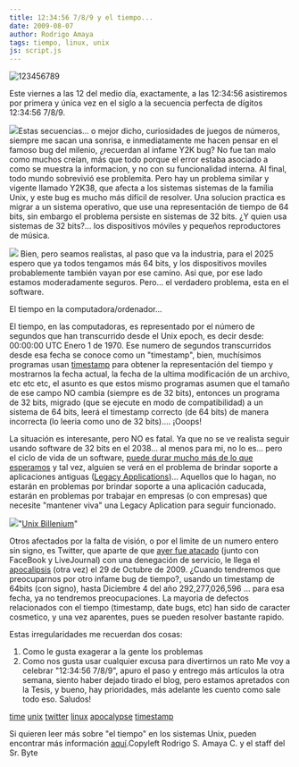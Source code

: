 ```yaml
---
title: 12:34:56 7/8/9 y el tiempo...
date: 2009-08-07
author: Rodrigo Amaya
tags: tiempo, linux, unix
js: script.js
---
```


![123456789](http://www.pixelydixel.com/img/2009/08/123456789-400x105.png)

Este viernes
      a las 12 del medio día, exactamente, a las 12:34:56 asistiremos por primera y única vez en el
      siglo a la secuencia perfecta de dígitos 12:34:56 7/8/9.

[![](http://4.bp.blogspot.com/_ayvorITawE4/SnxniE_t7gI/AAAAAAAACIE/os4JZU0LPds/s200/linux-y2k-unix.jpg)](http://4.bp.blogspot.com/_ayvorITawE4/SnxniE_t7gI/AAAAAAAACIE/os4JZU0LPds/s1600-h/linux-y2k-unix.jpg)Estas secuencias...
      o mejor dicho, curiosidades de juegos de números, siempre me sacan una sonrisa, e
      inmediatamente me hacen pensar en el famoso bug del milenio, ¿recuerdan al infame Y2K bug? No
      fue tan malo como muchos creían, más que todo porque el error estaba asociado a como se
      muestra la informacion, y no con su funcionalidad interna. Al final, todo mundo sobrevivió ese
      problemita. Pero hay un problema similar y vigente llamado Y2K38, que afecta a los sistemas sistemas de la familia Unix, y este
      bug es mucho más difícil de resolver. Una solucion practica es migrar a un sistema operativo,
      que use una representación de tiempo de 64 bits, sin embargo el problema persiste en sistemas
      de 32 bits. ¿Y quien usa sistemas de 32 bits?... los dispositivos móviles y pequeños
      reproductores de música.

[![](http://2.bp.blogspot.com/_ayvorITawE4/Snxm6d3aCsI/AAAAAAAACH8/gzoyt8PT_cc/s320/Year_2038_problem.gif)](http://2.bp.blogspot.com/_ayvorITawE4/Snxm6d3aCsI/AAAAAAAACH8/gzoyt8PT_cc/s1600-h/Year_2038_problem.gif)
Bien,
      pero seamos realistas, al paso que va la industria, para el 2025 espero que ya todos tengamos más 64 bits, y los dispositivos moviles
      probablemente también vayan por ese camino. Asi que, por ese lado estamos moderadamente
      seguros. Pero... el verdadero problema, esta en el
      software.

El tiempo en
      la computadora/ordenador...

El tiempo, en las
      computadoras, es representado por el número de segundos que han transcurrido desde el
      Unix epoch, es decir desde: 00:00:00
      UTC Enero 1 de 1970.
Ese numero de segundos transcurridos desde esa
      fecha se conoce como un "timestamp", bien,
      muchísimos programas usan [timestamp](http://en.wikipedia.org/wiki/Timestamp) para obtener la
      representación del tiempo y mostrarnos la fecha actual, la fecha de la ultima modificación de
      un archivo, etc etc etc, el asunto es que estos mismo programas asumen que el tamaño de ese
      campo NO cambia (siempre es de 32 bits), entonces un programa de 32 bits, migrado (que se
      ejecute en modo de compatibilidad) a un sistema de 64 bits, leerá el timestamp correcto (de 64
      bits) de manera incorrecta (lo leeria como uno de 32 bits).... ¡Ooops!

La situación es interesante, pero NO es fatal. Ya que no se ve realista seguir usando
      software de 32 bits en el 2038... al menos para mi, no
      lo es... pero el ciclo de vida de un software, [puede durar mucho más de lo que esperamos](http://www.srbyte.com/2008/11/el-fin-de-win-311-e-ideas-sobre-la-vida.html) y tal vez, alguien se verá en el problema de
      brindar soporte a aplicaciones antiguas ([Legacy Applications](http://en.wikipedia.org/wiki/Legacy_system))...
      Aquellos que lo hagan, no estarán en problemas por brindar soporte a una aplicación caducada,
      estarán en problemas por trabajar en empresas (o con empresas) que necesite "mantener viva"
      una Legacy Aplication para seguir funcionado.

[![](http://4.bp.blogspot.com/_ayvorITawE4/Snxm6NK1b2I/AAAAAAAACH0/RJ-In9fm4qM/s320/1000000000seconds.jpg)](http://4.bp.blogspot.com/_ayvorITawE4/Snxm6NK1b2I/AAAAAAAACH0/RJ-In9fm4qM/s1600-h/1000000000seconds.jpg)"[Unix Billenium](http://en.wikipedia.org/wiki/Unix_billenium)"

Otros afectados por la falta de
      visión, o por el limite de un numero entero sin signo, es Twitter, que aparte de que [ayer fue atacado](http://mashable.com/2009/08/06/denial-of-service-attack/)
      (junto con FaceBook y LiveJournal) con una denegación de servicio, le llega el [apocalipsis](http://www.twitpocalypse.com/) (otra vez) el 29 de Octubre de
      2009. ¿Cuando tendremos que preocuparnos por otro infame bug de tiempo?, usando un timestamp
      de 64bits (con signo), hasta Diciembre 4 del año 292,277,026,596 ... para esa fecha, ya no
      tendremos preocupaciones.
La mayoria de defectos relacionados con el tiempo
      (timestamp, date bugs, etc) han sido de caracter cosmetico, y una vez aparentes, pues se
      pueden resolver bastante rapido.

Estas irregularidades me recuerdan dos
      cosas:

1. Como le gusta exagerar a la gente los problemas
2. Como nos gusta usar cualquier excusa para divertirnos un rato
Me voy a celebrar "12:34:56 7/8/9", apuro el paso y entrego más
      artículos la otra semana, siento haber dejado tirado el blog, pero estamos apretados con la
      Tesis, y bueno, hay prioridades, más adelante les cuento como sale todo eso. Saludos!

[time](http://www.blogalaxia.com/tags/time)
      [unix](http://www.blogalaxia.com/tags/unix) [twitter](http://www.blogalaxia.com/tags/twitter) [linux](http://www.blogalaxia.com/tags/linux) [apocalypse](http://www.blogalaxia.com/tags/apocalypse) [timestamp](http://www.blogalaxia.com/tags/timestamp)

Si
      quieren leer más sobre "el tiempo" en los sistemas Unix, pueden encontrar más información
      [aquí](http://en.wikipedia.org/wiki/Unix_time).Copyleft Rodrigo
      S. Amaya C. y el staff del Sr. Byte